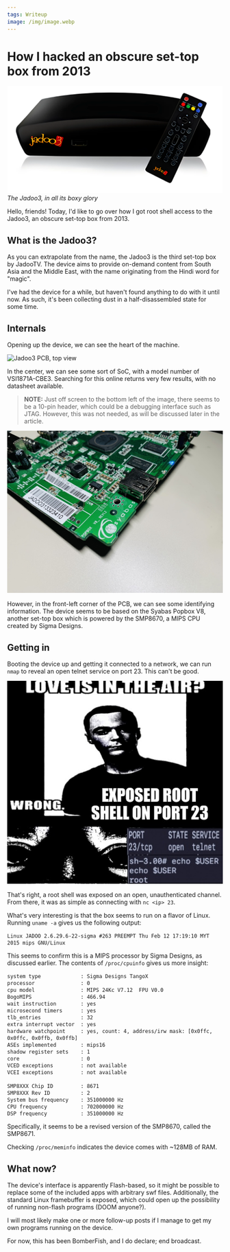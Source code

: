```yaml
---
tags: Writeup
image: /img/image.webp
---
```


# How I hacked an obscure set-top box from 2013

![Jadoo3](/img/image.webp)
*The Jadoo3, in all its boxy glory*

Hello, friends! Today, I'd like to go over how I got root shell access to the Jadoo3, an obscure set-top box from 2013.

## What is the Jadoo3?

As you can extrapolate from the name, the Jadoo3 is the third set-top box by JadooTV. The device aims to provide on-demand content from South Asia and the Middle East, with the name originating from the Hindi word for "magic".

I've had the device for a while, but haven't found anything to do with it until now. As such, it's been collecting dust in a half-disassembled state for some time.

## Internals

Opening up the device, we can see the heart of the machine.

![Jadoo3 PCB, top view](/img/jadoo3-pcb-1.webp)

In the center, we can see some sort of SoC, with a model number of VSI1871A-CBE3. Searching for this online returns very few results, with no datasheet available.

> **NOTE:** Just off screen to the bottom left of the image, there seems to be a 10-pin header, which could be a debugging interface such as JTAG. However, this was not needed, as will be discussed later in the article.

![Jadoo3 PCB, front-left view](/img/jadoo3-pcb-2.JPEG)

However, in the front-left corner of the PCB, we can see some identifying information. The device seems to be based on the Syabas Popbox V8, another set-top box which is powered by the SMP8670, a MIPS CPU created by Sigma Designs.

## Getting in

Booting the device up and getting it connected to a network, we can run `nmap` to reveal an open telnet service on port 23. This can't be good.

![Love is in the air? Wrong. Exposed root shell on port 23](/img/love-in-the-air.jpg)

That's right, a root shell was exposed on an open, unauthenticated channel. From there, it was as simple as connecting with `nc <ip> 23`.

What's very interesting is that the box seems to run on a flavor of Linux. Running `uname -a` gives us the following output:

```
Linux JADOO 2.6.29.6-22-sigma #263 PREEMPT Thu Feb 12 17:19:10 MYT 2015 mips GNU/Linux
```

This seems to confirm this is a MIPS processor by Sigma Designs, as discussed earlier. The contents of `/proc/cpuinfo` gives us more insight:

```
system type             : Sigma Designs TangoX
processor               : 0
cpu model               : MIPS 24Kc V7.12  FPU V0.0
BogoMIPS                : 466.94
wait instruction        : yes
microsecond timers      : yes
tlb_entries             : 32
extra interrupt vector  : yes
hardware watchpoint     : yes, count: 4, address/irw mask: [0x0ffc, 0x0ffc, 0x0ffb, 0x0ffb]
ASEs implemented        : mips16
shadow register sets    : 1
core                    : 0
VCED exceptions         : not available
VCEI exceptions         : not available

SMP8XXX Chip ID         : 8671
SMP8XXX Rev ID          : 2
System bus frequency    : 351000000 Hz
CPU frequency           : 702000000 Hz
DSP frequency           : 351000000 Hz
```

Specifically, it seems to be a revised version of the SMP8670, called the SMP8671.

Checking `/proc/meminfo` indicates the device comes with ~128MB of RAM.

## What now?

The device's interface is apparently Flash-based, so it might be possible to replace some of the included apps with arbitrary swf files. Additionally, the standard Linux framebuffer is exposed, which could open up the possibility of running non-flash programs (DOOM anyone?).

I will most likely make one or more follow-up posts if I manage to get my own programs running on the device.

For now, this has been BomberFish, and I do declare; end broadcast.